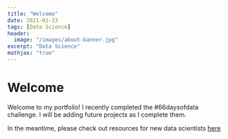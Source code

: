 ```yaml
---
title: "Welcome"
date: 2021-01-23
tags: [Data Science]
header:
  image: "/images/about-banner.jpg"
excerpt: "Data Science"
mathjax: "true"
---
```


# Welcome

Welcome to my portfolio!  I recently completed the #66daysofdata challenge.  I will be adding future projects as I complete them.  

In the meantime, please check out resources for new data scientists [here](https://github.com/66daysofdata)
